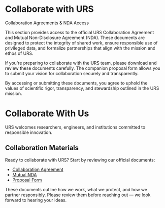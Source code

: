 # Collaborate with URS
Collaboration Agreements & NDA Access

This section provides access to the official URS Collaboration Agreement and Mutual Non-Disclosure Agreement (NDA). These documents are designed to protect the integrity of shared work, ensure responsible use of privileged data, and formalize partnerships that align with the mission and ethos of URS.

If you're preparing to collaborate with the URS team, please download and review these documents carefully. The companion proposal form allows you to submit your vision for collaboration securely and transparently.

By accessing or submitting these documents, you agree to uphold the values of scientific rigor, transparency, and stewardship outlined in the URS mission.

# Collaborate With Us

URS welcomes researchers, engineers, and institutions committed to responsible innovation.

<!-- 👇 Paste the snippet here 👇 -->

##  Collaboration Materials

Ready to collaborate with URS? Start by reviewing our official documents:

- [ Collaboration Agreement](/docs/URS_Collaboration_Agreement_Form.pdf)
- [ Mutual NDA ](/docs/URS_NDA_FORM.pdf)
- [ Proposal Form ](/docs/URS_Collaboration_Proposal_Form.pdf)

These documents outline how we work, what we protect, and how we partner responsibly. Please review them before reaching out — we look forward to hearing your ideas.

